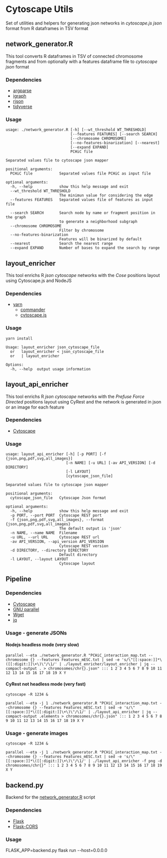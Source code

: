 # Cytoscape Utils

Set of utilities and helpers for generating json networks in *cytoscape.js json* format from R dataframes in TSV format

## network_generator.R

This tool converts R dataframes in TSV of connected chromosome fragments and from optionally with a features dataframe file to *cytoscape json* format

### Dependencies
- [argparse](https://github.com/trevorld/argparse)
- [igraph](https://igraph.org/r/)
- [rjson](https://github.com/alexcb/rjson/)
- [tidyverse](https://www.tidyverse.org/)

### Usage
```
usage: ./network_generator.R [-h] [--wt_threshold WT_THRESHOLD]
                             [--features FEATURES] [--search SEARCH]
                             [--chromosome CHROMOSOME]
                             [--no-features-binarization] [--nearest]
                             [--expand EXPAND]
                             PCHiC file

Separated values file to cytoscape json mapper

positional arguments:
  PCHiC file            Separated values file PCHiC as input file

optional arguments:
  -h, --help            show this help message and exit
  --wt_threshold WT_THRESHOLD
                        The minimun value for considering the edge
  --features FEATURES   Separated values file of features as input file

  --search SEARCH       Search node by name or fragment position in the graph
                        to generate a neighborhood subgraph
  --chromosome CHROMOSOME
                        Filter by chromosome
  --no-features-binarization
                        Features will be binarized by default
  --nearest             Search the nearest range
  --expand EXPAND       Number of bases to expand the search by range

```
## layout_enricher

This tool enrichs R *json cytoscape* networks with the *Cose* positions layout using Cytoscape.js and NodeJS

### Dependencies
- [yarn](https://yarnpkg.com/en)
    - [commander](https://github.com/tj/commander.js)
    - [cytoscape.js](http://js.cytoscape.org/)

### Usage
`yarn install`
```
Usage: layout_enricher json_cytoscape_file
  or   layout_enricher < json_cytoscape_file
  or   | layout_enricher

Options:
  -h, --help  output usage information
```

## layout_api_enricher

This tool enrichs R *json cytoscape* networks with the *Prefuse Force Directed* positions layout using CyRest and the network is generated in json or an image for each feature

### Dependencies
- [Cytoscape](http://cytoscape.org/)

### Usage
```
usage: layout_api_enricher [-h] [-p PORT] [-f {json,png,pdf,svg,all_images}]
                           [-n NAME] [-u URL] [-av API_VERSION] [-d DIRECTORY]
                           [-l LAYOUT]
                           [cytoscape_json_file]

Separated values file to cytoscape json mapper

positional arguments:
  cytoscape_json_file   Cytoscape Json format

optional arguments:
  -h, --help            show this help message and exit
  -p PORT, --port PORT  Cytoscape REST port
  -f {json,png,pdf,svg,all_images}, --format {json,png,pdf,svg,all_images}
                        The default output is 'json'
  -n NAME, --name NAME  Filename
  -u URL, --url URL     Cytoscape REST url
  -av API_VERSION, --api_version API_VERSION
                        Cytoscape REST version
  -d DIRECTORY, --directory DIRECTORY
                        Default directory
  -l LAYOUT, --layout LAYOUT
                        Cytoscape layout
```

## Pipeline
### Dependencies
  - [Cytoscape](https://cytoscape.org/)
  - [GNU parallel](https://www.gnu.org/software/parallel)
  - [Wget](https://www.gnu.org/software/wget/)
  - [jq](https://stedolan.github.io/jq)

### Usage - generate JSONs
#### Nodejs headless mode (very slow)
`parallel --eta ./network_generator.R "PCHiC_interaction_map.txt --chromosome {} --features Features_mESC.txt | sed -e 's/\"[[:space:]]*\([[:digit:]]\+\)\"/\1/' | ./layout_enricher/layout_enricher | jq --compact-output . > chromosomes/chr{}.json" ::: 1 2 3 4 5 6 7 8 9 10 11 12 13 14 15 16 17 18 19 X Y`
#### CyRest not headless mode (very fast)
`cytoscape -R 1234 &`

`parallel --eta -j 1 ./network_generator.R "PCHiC_interaction_map.txt --chromosome {} --features Features_mESC.txt | sed -e 's/\"[[:space:]]*\([[:digit:]]\+\)\"/\1/' | ./layout_api_enricher | jq --compact-output .elements > chromosomes/chr{}.json" ::: 1 2 3 4 5 6 7 8 9 10 11 12 13 14 15 16 17 18 19 X Y`
### Usage - generate images
`cytoscape -R 1234 &`

`parallel --eta -j 1 ./network_generator.R "PCHiC_interaction_map.txt --chromosome {} --features Features_mESC.txt | sed -e 's/\"[[:space:]]*\([[:digit:]]\+\)\"/\1/' | ./layout_api_enricher -f png -d chromosomes/chr{}" ::: 1 2 3 4 5 6 7 8 9 10 11 12 13 14 15 16 17 18 19 X Y`

## backend.py
Backend for the [network_generator.R](network_generator.R) script

### Dependencies
  - [Flask](http://flask.pocoo.org/)
  - [Flask-CORS](https://flask-cors.readthedocs.io/)

### Usage
FLASK_APP=backend.py flask run --host=0.0.0.0
